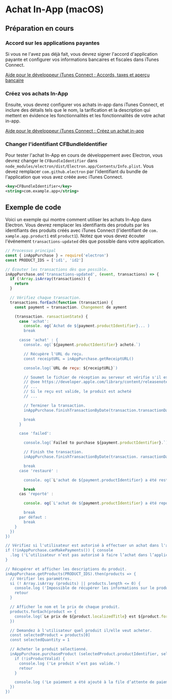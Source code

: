 # Achat In-App (macOS)

## Préparation en cours

### Accord sur les applications payantes

Si vous ne l'avez pas déjà fait, vous devrez signer l'accord d'application payante et configurer vos informations bancaires et fiscales dans iTunes Connect.

[Aide pour le développeur iTunes Connect : Accords, taxes et aperçu bancaire](https://help.apple.com/itunes-connect/developer/#/devb6df5ee51)

### Créez vos achats In-App

Ensuite, vous devrez configurer vos achats in-app dans iTunes Connect, et inclure des détails tels que le nom, la tarification et la description qui mettent en évidence les fonctionnalités et les fonctionnalités de votre achat in-app.

[Aide pour le développeur iTunes Connect : Créez un achat in-app](https://help.apple.com/itunes-connect/developer/#/devae49fb316)

### Changer l'identifiant CFBundleIdentifier

Pour tester l'achat In-App en cours de développement avec Electron, vous devrez changer le `CFBundleIdentifier` dans `node_modules/electron/dist/Electron.app/Contents/Info.plist`. Vous devez remplacer `com.github.electron` par l'identifiant du bundle de l'application que vous avez créée avec iTunes Connect.

```xml
<key>CFBundleIdentifier</key>
<string>com.example.app</string>
```

## Exemple de code

Voici un exemple qui montre comment utiliser les achats In-App dans Electron. Vous devrez remplacer les identifiants des produits par les identifiants des produits créés avec iTunes Connect (l'identifiant de `com. xample.app.product1` est `product1`). Notez que vous devez écouter l'événement `transactions-updated` dès que possible dans votre application.

```javascript
// Processus principal
const { inAppPurchase } = require('electron')
const PRODUCT_IDS = ['id1', 'id2']

// Écouter les transactions dès que possible.
inAppPurchase.on('transactions-updated', (event, transactions) => {
  if (!Array.isArray(transactions)) {
    return
  }

  // Vérifiez chaque transaction.
  transactions.forEach(function (transaction) {
    const payment = transaction. Changement de ayment

    (transaction. ransactionState) {
      case 'achat':
        console. og(`Achat de ${payment.productIdentifier}... )
        break

      casse 'achat' : {
        console. og(`${payment.productIdentifier} acheté.`)

        // Récupère l'URL du reçu.
        const receiptURL = inAppPurchase.getReceiptURL()

        console.log(`URL de reçu: ${receiptURL}`)

        // Soumet le fichier de réception au serveur et vérifie s'il est valide.
        // @see https://developer.apple.com/library/content/releasenotes/General/ValidateAppStoreReceipt/Chapters/ValidateRemotely.html
        // ...
        // Si le reçu est valide, le produit est acheté
        // ...

        // Terminer la transaction.
        inAppPurchase.finishTransactionByDate(transaction.transactionDate)

        break
      }

      case 'failed':

        console.log(`Failed to purchase ${payment.productIdentifier}.`)

        // Finish the transaction.
        inAppPurchase.finishTransactionByDate(transaction. ransactionDate)

        break
      case 'restauré' :

        console. og(`L'achat de ${payment.productIdentifier} a été restauré. )

        break
      cas 'reporté' :

        console. og(`L'achat de ${payment.productIdentifier} a été reporté. )

        break
      par défaut :
        break
    }
  })
})

// Vérifiez si l'utilisateur est autorisé à effectuer un achat dans l'application.
if (!inAppPurchase.canMakePayments()) { console
  .log ('L’utilisateur n’est pas autorisé à faire l’achat dans l’application.')
}

// Récupérer et afficher les descriptions du produit.
inAppPurchase.getProducts(PRODUCT_IDS).then(products => {
  // Vérifier les paramètres.
  si (! Array.isArray (produits) || products.length <= 0) {
    console.log ('Impossible de récupérer les informations sur le produit.')
    retour
  }

  // Afficher le nom et le prix de chaque produit.
  products.forEach(product => {
    console.log(`Le prix de ${product.localizedTitle} est ${product.formattedPrice}.`)
  })

  // Demandez à l'utilisateur quel produit il/elle veut acheter.
  const selectedProduct = products[0]
  const selectedQuantity = 1

  // Acheter le produit sélectionné.
  inAppPurchase.purchaseProduct (selectedProduct.productIdentifier, selectedQuantity).then(isProductValid => {
    if (!isProductValid) {
      console.log ('Le produit n’est pas valide.')
      retour
    }

    console.log ('Le paiement a été ajouté à la file d’attente de paiement.')
  })
})
```
